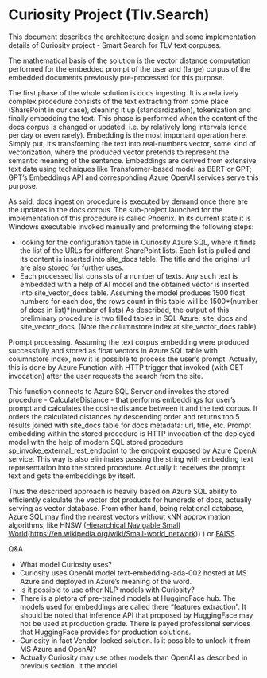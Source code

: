 # Curiosity Project (Tlv.Search)

This document describes the architecture design and some implementation details of Curiosity project - Smart Search for TLV text corpuses.

The mathematical basis of the solution is the vector distance computation performed for the embedded prompt of the user and (large) corpus of the embedded documents previously pre-processed for this purpose. 

The first phase of the whole solution is docs ingesting. It is a relatively complex procedure consists of the text extracting from some place (SharePoint in our case), cleaning it up (standardization), tokenization  and finally embedding the text. This phase is performed when the content of the docs corpus is changed or updated. i.e. by relatively long intervals (once per day or even rarely).
Embedding is the most important operation here. Simply put, it’s transforming the text into real-numbers vector, some kind of vectorization, where the produced vector pretends to represent the semantic meaning of the sentence. 
Embeddings are derived from extensive text data using techniques like Transformer-based model as BERT or GPT; GPT’s Embeddings API and corresponding Azure OpenAI services serve this purpose.

As said, docs ingestion procedure is executed by demand once there are the updates in the docs corpus.
The sub-project launched for the implementation of this procedure is called Phoenix. In its current state it is Windows executable invoked manually and preforming the following steps:
- looking for the configuration table in Curiosity Azure SQL, where it finds the list of the URLs for different SharePoint lists. Each list is pulled and its content is inserted into site_docs table. The title and the original url are also stored for further uses.
- Each processed list consists of a number of texts. Any such text is embedded with a help of AI model and the obtained vector is inserted into site_vector_docs table. Assuming the model produces 1500 float numbers for each doc, the rows count in this table will be 1500*(number of docs in list)*(number of lists)
As described, the output of this preliminary procedure is two filled tables in SQL Azure: site_docs and site_vector_docs. (Note the columnstore index at site_vector_docs table)

Prompt processing.
Assuming the text corpus embedding were produced successfully and stored as float vectors in Azure SQL table with columnstore index, now it is possible to process the user’s prompt. Actually, this is done by Azure Function with HTTP trigger that invoked (with GET invocation) after the user requests the search from the site.

This function connects to Azure SQL Server and invokes the stored procedure - CalculateDistance - that performs embeddings for user’s prompt and calculates the cosine distance between it and the text corpus. It orders the calculated distances by descending order and returns top 5 results joined with site_docs table for docs metadata: url, title, etc.
Prompt embedding within the stored procedure is HTTP invocation of the deployed model with the help of modern SQL stored procedure sp_invoke_external_rest_endpoint to the endpoint exposed by Azure OpenAI service. This way is also eliminates passing the string with embedding text representation into the stored procedure. Actually it receives the prompt text and gets the embeddings by itself.

Thus the described approach is heavily based on Azure SQL ability to efficiently calculate the vector dot products for hundreds of docs, actually serving as vector database. From other hand, being relational database, Azure SQL may find the nearest vectors without kNN approximation algorithms, like HNSW ([Hierarchical Navigable Small World](https://link-url-here.org)(https://en.wikipedia.org/wiki/Small-world_network)) ) or [FAISS](https://github.com/facebookresearch/faiss).

Q&A
- What model Curiosity uses?
- Curiosity uses OpenAI model text-embedding-ada-002 hosted at MS Azure and deployed in Azure’s meaning of the word.
- Is it possible to use other NLP models with Curiosity?
- There is a pletora of pre-trained models at HuggingFace hub. The models used for embeddings are called there “features extraction”.  It should be noted that inference API that proposed by HuggingFace may not be used at production grade. There is payed professional services that HuggingFace provides for production solutions.
- Curiosity in fact Vendor-locked solution. Is it possible to unlock it from MS Azure and OpenAI?
- Actually Curiosity may use other models than OpenAI as described in previous section. It the model 

